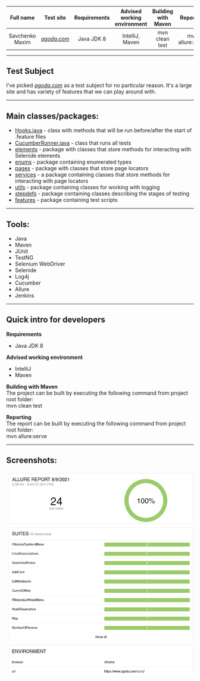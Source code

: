 ##
| Full name | Test site | Requirements | Advised working environment | Building with Maven | Reporting
|:----:|:----:|:----:|:----:|:----:|:----:
| Savchenko Maxim | [*agoda.com*](https://www.agoda.com/) | Java JDK 8 | IntelliJ, Maven | mvn clean test | mvn allure:serve |
***
## Test Subject<br/>
I've picked [*agoda.com*](https://www.agoda.com/) as a test subject for no particular reason. 
It's a large site and has variety of features that we can play around with.
***
## **Main classes/packages:**
* [Hooks.java](src/test/java/hooks/Hooks.java) - class with methods that will be run before/after the start of .feature files
* [CucumberRunner.java](src/test/java/runner/CucumberRunner.java) - class that runs all tests
* [elements](src/main/java/elements/) - package with classes that store methods for interacting with Selenide elements
* [enums](src/main/java/enums/) - package containing enumerated types
* [pages](src/main/java/pages/) - package with classes that store page locators
* [services](src/main/java/services/) - a package containing classes that store methods for interacting with page locators
* [utils](src/main/java/utils/) - package containing classes for working with logging
* [stepdefs](src/test/java/stepdefs/pages/) - package containing classes describing the stages of testing
* [features](src/test/resources/features/) - package containing test scripts
***
## **Tools:**
* Java
* Maven
* JUnit
* TestNG
* Selenium WebDriver
* Selenide
* Log4j
* Cucumber
* Allure
* Jenkins
***
## Quick intro for developers
**Requirements**
* Java JDK 8

**Advised working environment**
* IntelliJ
* Maven

**Building with Maven**<br/>
The project can be built by executing the following command from project root folder:
<br/>mvn clean test

**Reporting**<br/>
The report can be built by executing the following command from project root folder:
<br/>mvn allure:serve
***
## Screenshots:
![allure](/Screenshot_164.jpg)
